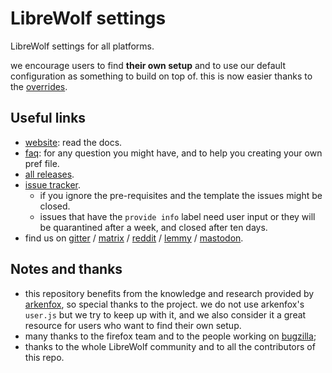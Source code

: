 # LibreWolf settings

LibreWolf settings for all platforms.

we encourage users to find **their own setup** and to use our default configuration as something to build on top of. this is now easier thanks to the [overrides](https://librewolf.net/docs/settings/#where-do-i-find-my-librewolfoverridescfg).

## Useful links
- [website](https://librewolf.net/): read the docs.
- [faq](https://librewolf.net/docs/faq/): for any question you might have, and to help you creating your own pref file.
- [all releases](https://gitlab.com/librewolf-community/browser).
- [issue tracker](https://codeberg.org/librewolf/issues/issues).
  - if you ignore the pre-requisites and the template the issues might be closed.
  - issues that have the `provide info` label need user input or they will be quarantined after a week, and closed after ten days.
- find us on [gitter](https://gitter.im/librewolf-community/librewolf) / [matrix](https://matrix.to/#/#librewolf:matrix.org) / [reddit](https://www.reddit.com/r/LibreWolf/) / [lemmy](https://lemmy.ml/c/librewolf) / [mastodon](https://chaos.social/@librewolf).

## Notes and thanks
- this repository benefits from the knowledge and research provided by [arkenfox](https://github.com/arkenfox), so special thanks to the project.
we do not use arkenfox's `user.js` but we try to keep up with it, and we also consider it a great resource for users who want to find their own setup.
- many thanks to the firefox team and to the people working on [bugzilla](https://bugzilla.mozilla.org/home);
- thanks to the whole LibreWolf community and to all the contributors of this repo.
